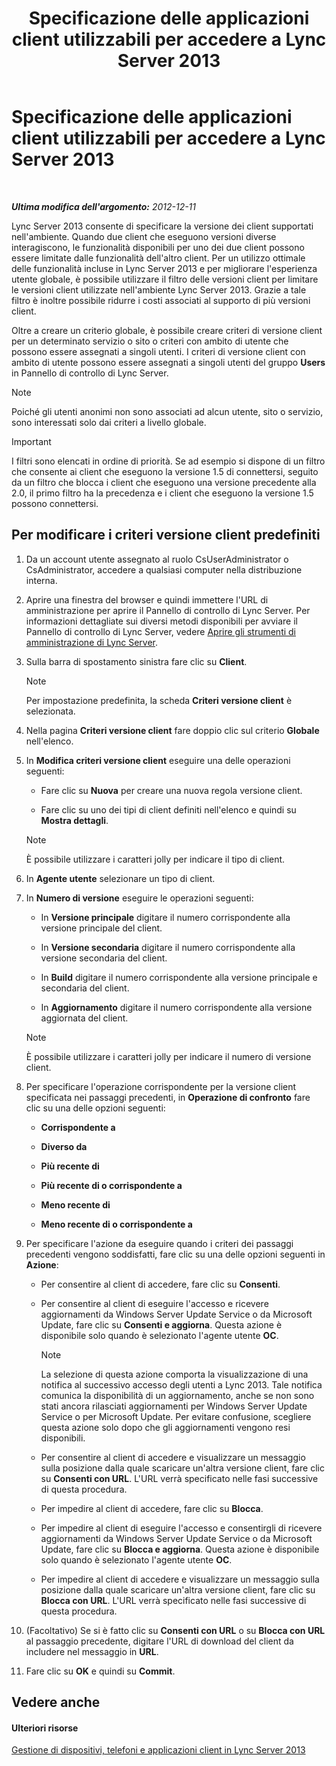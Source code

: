 ﻿---
title: Specificazione delle applicazioni client utilizzabili per accedere a Lync Server 2013
TOCTitle: Specificazione delle applicazioni client utilizzabili per accedere a Lync Server 2013
ms:assetid: d256a581-9a48-4d1a-82cc-2e1f520d7d2e
ms:mtpsurl: https://technet.microsoft.com/it-it/library/Gg182591(v=OCS.15)
ms:contentKeyID: 49302064
ms.date: 08/24/2015
mtps_version: v=OCS.15
ms.translationtype: HT
---

# Specificazione delle applicazioni client utilizzabili per accedere a Lync Server 2013

 

_**Ultima modifica dell'argomento:** 2012-12-11_

Lync Server 2013 consente di specificare la versione dei client supportati nell'ambiente. Quando due client che eseguono versioni diverse interagiscono, le funzionalità disponibili per uno dei due client possono essere limitate dalle funzionalità dell'altro client. Per un utilizzo ottimale delle funzionalità incluse in Lync Server 2013 e per migliorare l'esperienza utente globale, è possibile utilizzare il filtro delle versioni client per limitare le versioni client utilizzate nell'ambiente Lync Server 2013. Grazie a tale filtro è inoltre possibile ridurre i costi associati al supporto di più versioni client.

Oltre a creare un criterio globale, è possibile creare criteri di versione client per un determinato servizio o sito o criteri con ambito di utente che possono essere assegnati a singoli utenti. I criteri di versione client con ambito di utente possono essere assegnati a singoli utenti del gruppo **Users** in Pannello di controllo di Lync Server.


> [!NOTE]
> Poiché gli utenti anonimi non sono associati ad alcun utente, sito o servizio, sono interessati solo dai criteri a livello globale.



> [!important]  
> I filtri sono elencati in ordine di priorità. Se ad esempio si dispone di un filtro che consente ai client che eseguono la versione 1.5 di connettersi, seguito da un filtro che blocca i client che eseguono una versione precedente alla 2.0, il primo filtro ha la precedenza e i client che eseguono la versione 1.5 possono connettersi.

## Per modificare i criteri versione client predefiniti

1.  Da un account utente assegnato al ruolo CsUserAdministrator o CsAdministrator, accedere a qualsiasi computer nella distribuzione interna.

2.  Aprire una finestra del browser e quindi immettere l'URL di amministrazione per aprire il Pannello di controllo di Lync Server. Per informazioni dettagliate sui diversi metodi disponibili per avviare il Pannello di controllo di Lync Server, vedere [Aprire gli strumenti di amministrazione di Lync Server](lync-server-2013-open-lync-server-administrative-tools.md).

3.  Sulla barra di spostamento sinistra fare clic su **Client**.
    

    > [!NOTE]
    > Per impostazione predefinita, la scheda <STRONG>Criteri versione client</STRONG> è selezionata.



4.  Nella pagina **Criteri versione client** fare doppio clic sul criterio **Globale** nell'elenco.

5.  In **Modifica criteri versione client** eseguire una delle operazioni seguenti:
    
      - Fare clic su **Nuova** per creare una nuova regola versione client.
    
      - Fare clic su uno dei tipi di client definiti nell'elenco e quindi su **Mostra dettagli**.
    

    > [!NOTE]
    > È possibile utilizzare i caratteri jolly per indicare il tipo di client.



6.  In **Agente utente** selezionare un tipo di client.

7.  In **Numero di versione** eseguire le operazioni seguenti:
    
      - In **Versione principale** digitare il numero corrispondente alla versione principale del client.
    
      - In **Versione secondaria** digitare il numero corrispondente alla versione secondaria del client.
    
      - In **Build** digitare il numero corrispondente alla versione principale e secondaria del client.
    
      - In **Aggiornamento** digitare il numero corrispondente alla versione aggiornata del client.
    

    > [!NOTE]
    > È possibile utilizzare i caratteri jolly per indicare il numero di versione client.



8.  Per specificare l'operazione corrispondente per la versione client specificata nei passaggi precedenti, in **Operazione di confronto** fare clic su una delle opzioni seguenti:
    
      - **Corrispondente a**
    
      - **Diverso da**
    
      - **Più recente di**
    
      - **Più recente di o corrispondente a**
    
      - **Meno recente di**
    
      - **Meno recente di o corrispondente a**

9.  Per specificare l'azione da eseguire quando i criteri dei passaggi precedenti vengono soddisfatti, fare clic su una delle opzioni seguenti in **Azione**:
    
      - Per consentire al client di accedere, fare clic su **Consenti**.
    
      - Per consentire al client di eseguire l'accesso e ricevere aggiornamenti da Windows Server Update Service o da Microsoft Update, fare clic su **Consenti e aggiorna**. Questa azione è disponibile solo quando è selezionato l'agente utente **OC**.
        

        > [!NOTE]
        > La selezione di questa azione comporta la visualizzazione di una notifica al successivo accesso degli utenti a Lync 2013. Tale notifica comunica la disponibilità di un aggiornamento, anche se non sono stati ancora rilasciati aggiornamenti per Windows Server Update Service o per Microsoft Update. Per evitare confusione, scegliere questa azione solo dopo che gli aggiornamenti vengono resi disponibili.

    
      - Per consentire al client di accedere e visualizzare un messaggio sulla posizione dalla quale scaricare un'altra versione client, fare clic su **Consenti con URL**. L'URL verrà specificato nelle fasi successive di questa procedura.
    
      - Per impedire al client di accedere, fare clic su **Blocca**.
    
      - Per impedire al client di eseguire l'accesso e consentirgli di ricevere aggiornamenti da Windows Server Update Service o da Microsoft Update, fare clic su **Blocca e aggiorna**. Questa azione è disponibile solo quando è selezionato l'agente utente **OC**.
    
      - Per impedire al client di accedere e visualizzare un messaggio sulla posizione dalla quale scaricare un'altra versione client, fare clic su **Blocca con URL**. L'URL verrà specificato nelle fasi successive di questa procedura.

10. (Facoltativo) Se si è fatto clic su **Consenti con URL** o su **Blocca con URL** al passaggio precedente, digitare l'URL di download del client da includere nel messaggio in **URL**.

11. Fare clic su **OK** e quindi su **Commit**.

## Vedere anche

#### Ulteriori risorse

[Gestione di dispositivi, telefoni e applicazioni client in Lync Server 2013](lync-server-2013-managing-devices-phones-and-client-applications.md)

